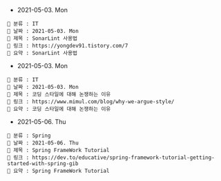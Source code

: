 - 2021-05-03. Mon

```
📌 분류 : IT
📆 날짜 : 2021-05-03. Mon
🎯 제목 : SonarLint 사용법
🧬 링크 : https://yongdev91.tistory.com/7
📖 요약 : SonarLint 사용법
```

- 2021-05-03. Mon

```
📌 분류 : IT
📆 날짜 : 2021-05-03. Mon
🎯 제목 : 코딩 스타일에 대해 논쟁하는 이유
🧬 링크 : https://www.mimul.com/blog/why-we-argue-style/
📖 요약 : 코딩 스타일에 대해 논쟁하는 이유
```

- 2021-05-06. Thu

```
📌 분류 : Spring
📆 날짜 : 2021-05-06. Thu
🎯 제목 : Spring FrameWork Tutorial
🧬 링크 : https://dev.to/educative/spring-framework-tutorial-getting-started-with-spring-gib
📖 요약 : Spring FrameWork Tutorial
```
